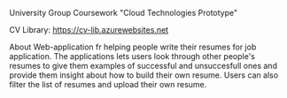 University Group Coursework
"Cloud Technologies Prototype"

CV Library: https://cv-lib.azurewebsites.net

About 
Web-application fr helping people write their resumes for job application. The applications lets users look through other people's resumes to give them examples of successful and unsuccesfull ones and provide them insight about how to build their own resume. Users can also filter the list of resumes and upload their own resume.  


